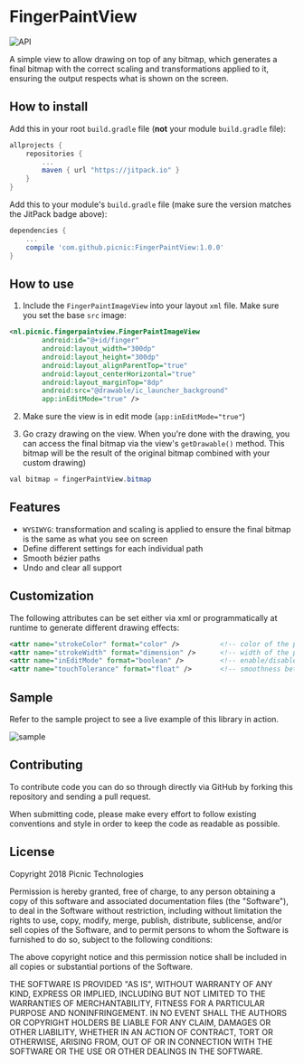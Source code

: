 # FingerPaintView
![API](https://img.shields.io/badge/API-21%2B-brightgreen.svg?style=flat)

A simple view to allow drawing on top of any bitmap, which generates a final bitmap with the correct scaling and transformations applied to it, ensuring the output respects what is shown on the screen.

## How to install

Add this in your root `build.gradle` file (**not** your module `build.gradle` file):

```gradle
allprojects {
	repositories {
		...
		maven { url "https://jitpack.io" }
	}
}
```

Add this to your module's `build.gradle` file (make sure the version matches the JitPack badge above):

```gradle
dependencies {
	...
	compile 'com.github.picnic:FingerPaintView:1.0.0'
}
```

## How to use

1. Include the `FingerPaintImageView` into your layout `xml` file. Make sure you set the base `src` image:

```xml
<nl.picnic.fingerpaintview.FingerPaintImageView
        android:id="@+id/finger"
        android:layout_width="300dp"
        android:layout_height="300dp"
        android:layout_alignParentTop="true"
        android:layout_centerHorizontal="true"
        android:layout_marginTop="8dp"
        android:src="@drawable/ic_launcher_background"
        app:inEditMode="true" />
```

2. Make sure the view is in edit mode (`app:inEditMode="true"`)

3. Go crazy drawing on the view. When you're done with the drawing, you can access the final bitmap
via the view's `getDrawable()` method. This bitmap will be the result of the original bitmap combined with your custom drawing)
```java
val bitmap = fingerPaintView.bitmap
```

## Features
* `WYSIWYG`: transformation and scaling is applied to ensure the final bitmap is the same as what you see on screen
* Define different settings for each individual path
* Smooth bézier paths
* Undo and clear all support

## Customization
The following attributes can be set either via xml or programmatically at runtime to generate different drawing effects:

```xml
<attr name="strokeColor" format="color" />          <!-- color of the path -->
<attr name="strokeWidth" format="dimension" />      <!-- width of the path -->
<attr name="inEditMode" format="boolean" />         <!-- enable/disable drawing on the view -->
<attr name="touchTolerance" format="float" />       <!-- smoothness between paths -->
```

## Sample
Refer to the sample project to see a live example of this library in action.

![sample](https://raw.githubusercontent.com/PicnicSupermarket/FingerPaintView/master/sample.gif)

## Contributing
To contribute code you can do so through directly via GitHub by forking this repository and sending a pull request.

When submitting code, please make every effort to follow existing conventions and style in order to keep the code as readable as possible.

## License

Copyright 2018 Picnic Technologies

Permission is hereby granted, free of charge, to any person obtaining a copy of this software and associated documentation files (the "Software"), to deal in the Software without restriction, including without limitation the rights to use, copy, modify, merge, publish, distribute, sublicense, and/or sell copies of the Software, and to permit persons to whom the Software is furnished to do so, subject to the following conditions:

The above copyright notice and this permission notice shall be included in all copies or substantial portions of the Software.

THE SOFTWARE IS PROVIDED "AS IS", WITHOUT WARRANTY OF ANY KIND, EXPRESS OR IMPLIED, INCLUDING BUT NOT LIMITED TO THE WARRANTIES OF MERCHANTABILITY, FITNESS FOR A PARTICULAR PURPOSE AND NONINFRINGEMENT. IN NO EVENT SHALL THE AUTHORS OR COPYRIGHT HOLDERS BE LIABLE FOR ANY CLAIM, DAMAGES OR OTHER LIABILITY, WHETHER IN AN ACTION OF CONTRACT, TORT OR OTHERWISE, ARISING FROM, OUT OF OR IN CONNECTION WITH THE SOFTWARE OR THE USE OR OTHER DEALINGS IN THE SOFTWARE.
